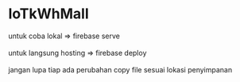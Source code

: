 # IoTkWhMall

untuk coba lokal => firebase serve <br></br>
untuk langsung hosting => firebase deploy <br></br>
jangan lupa tiap ada perubahan copy file sesuai lokasi penyimpanan

